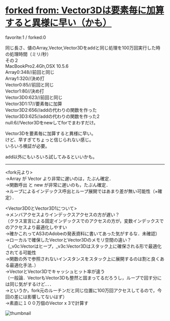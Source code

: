 # [forked from: Vector3Dは要素毎に加算すると異様に早い（かも）](http://fl.corge.net/c/ycJM)

favorite:1 / forked:0

同じ長さ、値のArray,Vector,Vector3Dをaddと同じ処理を100万回実行した時の処理時間（ミリ/秒）  
その２  
MacBookPro2.4Gh,OSX 10.5.6  
Array0:348//前回と同じ  
Array1:320//決め打  
Vector0:85//前回と同じ  
Vector1:80//決め打  
Vector3D0:623//前回と同じ  
Vector3D1:17//要素毎に加算  
Vector3D2:656//addの代わりの関数を作った  
Vector3D3:625//addの代わりの関数を作った2  
null:6//Vector3Dをnewしてforでまわすだけ。  
  
Vector3Dを要素毎に加算すると異様に早い。  
けど、早すぎてちょっと信じられない感じ。  
いろいろ検証が必要。  
  
add以外にもいろいろ試してみるといいかも。  
  
  
 --------------------------------------------------------  
<fork元より>  
->Array が Vector より非常に遅いのは，たぶん確定．  
->関数呼出 と new が非常に遅いのも，たぶん確定．  
->ループによるインデックス呼出とループ展開ではあまり差が無い可能性（×確定）．  
  
<Vector3D0とVector3D1について>  
->メンバアクセスよりインデックスアクセスの方が遅い？  
（クラス宣言による固定インデックスでのアクセスの方が，変数インデックスでのアクセスより最適化しやすい  
->確かこれってAS3のAdobeの発表資料に書いてあった気がするな．未確認）  
->ローカルで確保したVectorとVector3Dのメモリ空間の違い？  
（_v0c:Vectorはヒープ，_v3c:Vector3Dはスタック上に確保される形で最適化されてる可能性  
->関数の外で参照されないインスタンスをスタック上に展開するのは割と良くある最適化手法．）  
->VectorとVector3Dでキャッシュヒット率が違う  
（一般論．VectorもVector3Dも整然と固まってるだろうし，ループで回す分には同じ気がするけど．．．  
->というか，fork元のルーチンだと同じ位置に100万回アクセスしてるので，今回の差には影響してないはず）  
->素直に１００万個のVector x 3で計算す

![thumbnail](./thumbnail.jpg)
